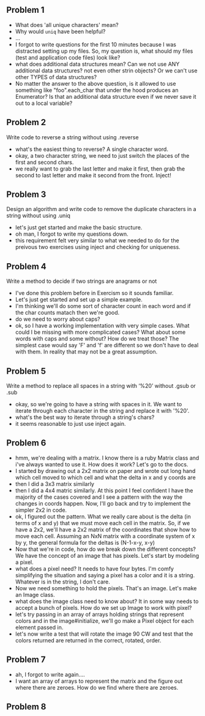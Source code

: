 ## Problem 1

* What does 'all unique characters' mean?
* Why would `uniq` have been helpful?
* ...
* I forgot to write questions for the first 10 minutes because I was distracted
setting up my files.  So, my question is, what should my files (test and
application code files) look like?
* what does additional data structures mean?  Can we not use ANY additional data
  structures?   not even other strin objects?  Or we can't use other TYPES of
  data structures?
* No matter the answer to the above question, is it allowed to use something
  like "foo".each\_char that under the hood produces an Enumerator?  Is that an
  additional data structure even if we never save it out to a local variable?


## Problem 2
Write code to reverse a string without using .reverse
* what's the easiest thing to reverse?  A single character word.
* okay, a two character string, we need to just switch the places of the first
  and second chars.
* we really want to grab the last letter and make it first, then grab the second
  to last letter and make it second from the front.  Inject!

## Problem 3
Design an algorithm and write code to remove the duplicate characters in
a string without using .uniq
* let's just get started and make the basic structure.
* oh man, I forgot to write my questions down.
* this requirement felt very similar to what we needed to do for the preivous
  two exercises using inject and checking for uniqueness.

## Problem 4
Write a method to decide if two strings are anagrams or not
* I've done this problem before in Exercism so it sounds familiar.
* Let's just get started and set up a simple example.
* I'm thinking we'll do some sort of character count in each word and if the
  char counts matach then we're good.
* do we need to worry about caps?
* ok, so I have a working implementation with very simple cases.  What could
  I be missing with more complicated cases?  What about some words with caps and
  some without?  How do we treat those?  The simplest case would say 'F' and 'f'
  are different so we don't have to deal with them.  In reality that may not be
  a great assumption.

## Problem 5
Write a method to replace all spaces in a string with ‘%20’ without .gsub or
.sub
* okay, so we're going to have a string with spaces in it.  We want to iterate
  through each character in the string and replace it with '%20'.
* what's the best way to iterate through a string's chars?
* it seems reasonable to just use inject again.

## Problem 6
* hmm, we're dealing with a matrix.  I know there is a ruby Matrix class and
  i've always wanted to use it. How does it work?  Let's go to the docs.
* I started by drawing out a 2x2 matrix on paper and wrote out long hand which
  cell moved to which cell and what the delta in x and y coords are
* then I did a 3x3 matrix similarly
* then I did a 4x4 matric similarly.  At this point I feel confident I have the
  majority of the cases covered and I see a pattern with the way the changes in
  coords happen.  Now, I'll go back and try to implement the simpler 2x2 in
  code.
* ok, I figured out the pattern.  What we really care about is the delta (in
  terms of x and y) that we must move each cell in the matrix.  So, if we have
  a 2x2, we'll have a 2x2 matrix of the coordinates that show how to move each
  cell.  Assuming an NxN matrix with a coordinate system of x by y, the general formula for the deltas is (N-1-x-y, x-y)
* Now that we're in code, how do we break down the different concepts?  We have
  the concept of an image that has pixels.  Let's start by modeling a pixel.
* what does a pixel need?  It needs to have four bytes.  I'm comfy simplifying
  the situation and saying a pixel has a color and it is a string.  Whatever is
  in the string, I don't care.
* Now we need something to hold the pixels.  That's an image.  Let's make an
  Image class.
* what does the image class need to know about?  It in some way needs to accept
  a bunch of pixels.  How do we set up Image to work with pixel?
* let's try passing in an array of arrays holding strings that represent colors
  and in the image#initialize, we'll go make a Pixel object for each element
  passed in.
* let's now write a test that will rotate the image 90 CW and test that the
  colors returned are returned in the correct, rotated, order.


## Problem 7
* ah, I forgot to write again....
* I want an array of arrays to represent the matrix and the figure out where
  there are zeroes.  How do we find where there are zeroes.


## Problem 8

